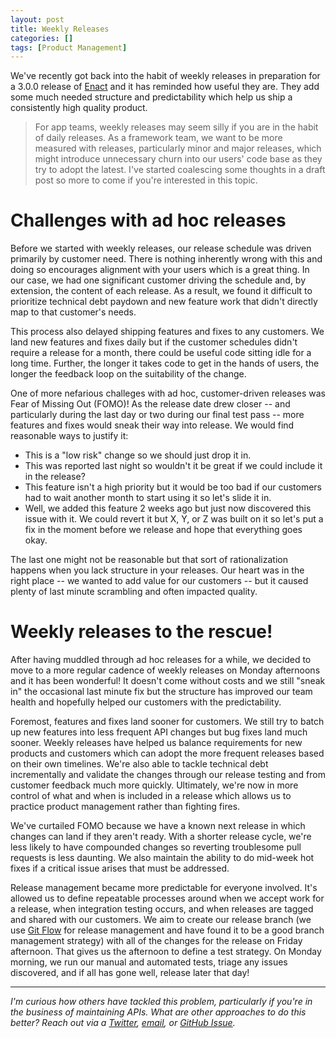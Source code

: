```yaml
---
layout: post
title: Weekly Releases
categories: []
tags: [Product Management]
---
```


We've recently got back into the habit of weekly releases in preparation for a 3.0.0 release of [Enact](https://www.enactjs.com/) and it has reminded how useful they are. They add some much needed structure and predictability which help us ship a consistently high quality product.

> For app teams, weekly releases may seem silly if you are in the habit of daily releases. As a framework team, we want to be more measured with releases, particularly minor and major releases, which might introduce unnecessary churn into our users' code base as they try to adopt the latest. I've started coalescing some thoughts in a draft post so more to come if you're interested in this topic.

# Challenges with ad hoc releases 

Before we started with weekly releases, our release schedule was driven primarily by customer need. There is nothing inherently wrong with this and doing so encourages alignment with your users which is a great thing. In our case, we had one significant customer driving the schedule and, by extension, the content of each release. As a result, we found it difficult to prioritize technical debt paydown and new feature work that didn't directly map to that customer's needs.

This process also delayed shipping features and fixes to any customers. We land new features and fixes daily but if the customer schedules didn't require a release for a month, there could be useful code sitting idle for a long time. Further, the longer it takes code to get in the hands of users, the longer the feedback loop on the suitability of the change.

One of more nefarious challeges with ad hoc, customer-driven releases was Fear of Missing Out (FOMO)! As the release date drew closer -- and particularly during the last day or two during our final test pass -- more features and fixes would sneak their way into release. We would find reasonable ways to justify it:

* This is a "low risk" change so we should just drop it in.
* This was reported last night so wouldn't it be great if we could include it in the release?
* This feature isn't a high priority but it would be too bad if our customers had to wait another month to start using it so let's slide it in.
* Well, we added this feature 2 weeks ago but just now discovered this issue with it. We could revert it but X, Y, or Z was built on it so let's put a fix in the moment before we release and hope that everything goes okay.

The last one might not be reasonable but that sort of rationalization happens when you lack structure in your releases. Our heart was in the right place -- we wanted to add value for our customers -- but it caused plenty of last minute scrambling and often impacted quality.

# Weekly releases to the rescue!

After having muddled through ad hoc releases for a while, we decided to move to a more regular cadence of weekly releases on Monday afternoons and it has been wonderful! It doesn't come without costs and we still "sneak in" the occasional last minute fix but the structure has improved our team health and hopefully helped our customers with the predictability.

Foremost, features and fixes land sooner for customers. We still try to batch up new features into less frequent API changes but bug fixes land much sooner. Weekly releases have helped us balance requirements for new products and customers which can adopt the more frequent releases based on their own timelines. We're also able to tackle technical debt incrementally and validate the changes through our release testing and from customer feedback much more quickly. Ultimately, we're now in more control of what and when is included in a release which allows us to practice product management rather than fighting fires.

We've curtailed FOMO because we have a known next release in which changes can land if they aren't ready. With a shorter release cycle, we're less likely to have compounded changes so reverting troublesome pull requests is less daunting. We also maintain the ability to do mid-week hot fixes if a critical issue arises that must be addressed.

Release management became more predictable for everyone involved. It's allowed us to define repeatable processes around when we accept work for a release, when integration testing occurs, and when releases are tagged and shared with our customers. We aim to create our release branch (we use [Git Flow](https://nvie.com/posts/a-successful-git-branching-model/) for release management and have found it to be a good branch management strategy) with all of the changes for the release on Friday afternoon. That gives us the afternoon to define a test strategy. On Monday morning, we run our manual and automated tests, triage any issues discovered, and if all has gone well, release later that day!

---



_I'm curious how others have tackled this problem, particularly if you're in the business of maintaining APIs. What are other approaches to do this better? Reach out via a [Twitter](https://twitter.com/theryanjduffy), [email](ryan@tiqtech.com), or [GitHub Issue](https://github.com/ryanjduffy/blog/issues)._
